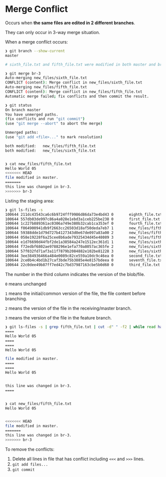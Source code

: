 # Merge Conflict

Occurs when **the same files are edited in 2 different branches**.

They can only occur in 3-way merge situation.

When a merge conflict occurs:

```bash
❯ git branch --show-current
master

# sixth_file.txt and fifth_file.txt were modified in both master and br3

❯ git merge br-3
Auto-merging new_files/sixth_file.txt
CONFLICT (content): Merge conflict in new_files/sixth_file.txt
Auto-merging new_files/fifth_file.txt
CONFLICT (content): Merge conflict in new_files/fifth_file.txt
Automatic merge failed; fix conflicts and then commit the result.

❯ git status
On branch master
You have unmerged paths.
(fix conflicts and run "git commit")
(use "git merge --abort" to abort the merge)

Unmerged paths:
(use "git add <file>..." to mark resolution)

both modified:   new_files/fifth_file.txt
both modified:   new_files/sixth_file.txt


❯ cat new_files/fifth_file.txt
Hello World 05
<<<<<<< HEAD
file modified in master.
=======
this line was changed in br-3.
>>>>>>> br-3
```

Listing the staging area:

```bash
❯ git ls-files -s
100644 211dc43543ca6c6b9724fff9986d86da73e4bd43 0       eighth_file.txt
100644 557db03de997c86a4a028e1ebd3a1ceb225be238 0       first_file.txt
100644 1c227b889361ac0306a749e380b32cab1ca353ef 0       fourth_file.txt
100644 f064900941db9f2663cc26503d18af50deda7eb7 1       new_files/fifth_file.txt
100644 59388dde1d79d727b4127343d0e67de097a83a00 2       new_files/fifth_file.txt
100644 058e19228f6a25cee8b6ade79325434d45e48089 3       new_files/fifth_file.txt
100644 e1d76690d44fbf2de1a38584a247e1512ec361d1 1       new_files/sixth_file.txt
100644 f72edbf6802ae9788296e1efa770a8057ac365fe 2       new_files/sixth_file.txt
100644 57f032fd71af3a11f7879b2084882e102be81228 3       new_files/sixth_file.txt
100644 3ee384936466a484e0089c82ce559a10dc9c46ea 0       second_file.txt
100644 2ce0b4c4bd1b27caf3bde75b3885e4e8157bdeea 0       seventh_file.txt
100644 22c0dee49b87ff7ed42c7bd37987163cbe5b0d60 0       third_file.txt
```

The number in the third column indicates the version of the blob/file.

`0` means unchanged

`1` means the initial/common version of the file, the file content before branching.

`2` means the version of the file in the receiving/master branch.

`3` means the version of the file in the feature branch.

```bash
❯ git ls-files -s | grep fifth_file.txt | cut -d" " -f2 | while read hash; do echo "===="; git cat-file -p $hash; echo "===="; done
====
Hello World 05
====
====
Hello World 05

file modified in master.
====
====
Hello World 05


this line was changed in br-3.
====


❯ cat new_files/fifth_file.txt
Hello World 05


<<<<<<< HEAD
file modified in master.
=======
this line was changed in br-3.
>>>>>>> br-3
```

To remove the conflicts:

1) Delete all lines in file that has conflict including `<<<` and `>>>` lines.
2) `git add files...`
3) `git commit`
